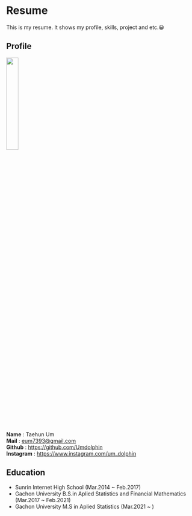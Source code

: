 # Resume
This is my resume. It shows my profile, skills, project and etc.😀

## Profile

<img src="https://github.com/Umdolphin/Taehun_Resume/blob/main/Image/Profile.jpg" width="25%" height="25%"/>

 **Name** : Taehun Um  
 **Mail** : eum7393@gmail.com  
 **Github** : https://github.com/Umdolphin  
 **Instagram** : https://www.instagram.com/um_dolphin

## Education

- Sunrin Internet High School (Mar.2014 ~ Feb.2017)
- Gachon University B.S.in Aplied Statistics and Financial Mathematics (Mar.2017 ~ Feb.2021)
- Gachon University M.S in Aplied Statistics (Mar.2021 ~ )

